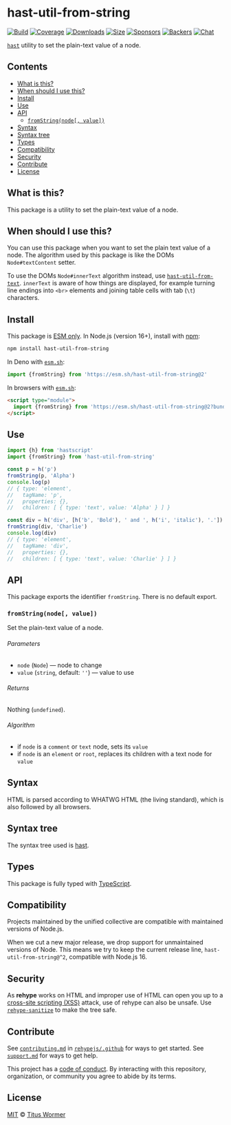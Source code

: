 <!--This file is generated-->

# hast-util-from-string

[![Build][build-badge]][build]
[![Coverage][coverage-badge]][coverage]
[![Downloads][downloads-badge]][downloads]
[![Size][size-badge]][size]
[![Sponsors][funding-sponsors-badge]][funding]
[![Backers][funding-backers-badge]][funding]
[![Chat][chat-badge]][chat]

[`hast`][hast] utility to set the plain-text value of a node.

## Contents

*   [What is this?](#what-is-this)
*   [When should I use this?](#when-should-i-use-this)
*   [Install](#install)
*   [Use](#use)
*   [API](#api)
    *   [`fromString(node[, value])`](#fromstringnode-value)
*   [Syntax](#syntax)
*   [Syntax tree](#syntax-tree)
*   [Types](#types)
*   [Compatibility](#compatibility)
*   [Security](#security)
*   [Contribute](#contribute)
*   [License](#license)

## What is this?

This package is a utility to set the plain-text value of a node.

## When should I use this?

You can use this package when you want to set the plain text value of a node.
The algorithm used by this package is like the DOMs `Node#textContent`
setter.

To use the DOMs `Node#innerText` algorithm instead, use
[`hast-util-from-text`](https://github.com/syntax-tree/hast-util-from-text).
`innerText` is aware of how things are displayed, for example turning line
endings into `<br>` elements and joining table cells with tab (`\t`)
characters.

## Install

This package is [ESM only][esm].
In Node.js (version 16+), install with [npm][]:

```sh
npm install hast-util-from-string
```

In Deno with [`esm.sh`][esm-sh]:

```js
import {fromString} from 'https://esm.sh/hast-util-from-string@2'
```

In browsers with [`esm.sh`][esm-sh]:

```html
<script type="module">
  import {fromString} from 'https://esm.sh/hast-util-from-string@2?bundle'
</script>
```

## Use

```js
import {h} from 'hastscript'
import {fromString} from 'hast-util-from-string'

const p = h('p')
fromString(p, 'Alpha')
console.log(p)
// { type: 'element',
//   tagName: 'p',
//   properties: {},
//   children: [ { type: 'text', value: 'Alpha' } ] }

const div = h('div', [h('b', 'Bold'), ' and ', h('i', 'italic'), '.'])
fromString(div, 'Charlie')
console.log(div)
// { type: 'element',
//   tagName: 'div',
//   properties: {},
//   children: [ { type: 'text', value: 'Charlie' } ] }
```

## API

This package exports the identifier
`fromString`.
There is no default export.

### `fromString(node[, value])`

Set the plain-text value of a node.

###### Parameters

*   `node` (`Node`) — node to change
*   `value` (`string`, default: `''`) — value to use

###### Returns

Nothing (`undefined`).

###### Algorithm

*   if `node` is a `comment` or `text` node, sets its `value`
*   if `node` is an `element` or `root`, replaces its children with a text
    node for `value`

## Syntax

HTML is parsed according to WHATWG HTML (the living standard), which is also
followed by all browsers.

## Syntax tree

The syntax tree used is [hast][].

## Types

This package is fully typed with [TypeScript][].

## Compatibility

Projects maintained by the unified collective are compatible with maintained
versions of Node.js.

When we cut a new major release, we drop support for unmaintained versions of
Node.
This means we try to keep the current release line,
`hast-util-from-string@^2`,
compatible with Node.js 16.

## Security

As **rehype** works on HTML and improper use of HTML can open you up to a
[cross-site scripting (XSS)][xss] attack, use of rehype can also be unsafe.
Use [`rehype-sanitize`][rehype-sanitize] to make the tree safe.

## Contribute

See [`contributing.md`][contributing] in [`rehypejs/.github`][health] for ways
to get started.
See [`support.md`][support] for ways to get help.

This project has a [code of conduct][coc].
By interacting with this repository, organization, or community you agree to
abide by its terms.

## License

[MIT][license] © [Titus Wormer][author]

[author]: https://wooorm.com

[build]: https://github.com/rehypejs/rehype-minify/actions

[build-badge]: https://github.com/rehypejs/rehype-minify/workflows/main/badge.svg

[chat]: https://github.com/rehypejs/rehype/discussions

[chat-badge]: https://img.shields.io/badge/chat-discussions-success.svg

[coc]: https://github.com/rehypejs/.github/blob/main/code-of-conduct.md

[contributing]: https://github.com/rehypejs/.github/blob/main/contributing.md

[coverage]: https://codecov.io/github/rehypejs/rehype-minify

[coverage-badge]: https://img.shields.io/codecov/c/github/rehypejs/rehype-minify.svg

[downloads]: https://www.npmjs.com/package/hast-util-from-string

[downloads-badge]: https://img.shields.io/npm/dm/hast-util-from-string.svg

[esm]: https://gist.github.com/sindresorhus/a39789f98801d908bbc7ff3ecc99d99c

[esm-sh]: https://esm.sh

[funding]: https://opencollective.com/unified

[funding-backers-badge]: https://opencollective.com/unified/backers/badge.svg

[funding-sponsors-badge]: https://opencollective.com/unified/sponsors/badge.svg

[hast]: https://github.com/syntax-tree/hast

[health]: https://github.com/rehypejs/.github

[license]: https://github.com/rehypejs/rehype-minify/blob/main/license

[npm]: https://docs.npmjs.com/cli/install

[rehype-sanitize]: https://github.com/rehypejs/rehype-sanitize

[size]: https://bundlejs.com/?q=hast-util-from-string

[size-badge]: https://img.shields.io/bundlejs/size/hast-util-from-string

[support]: https://github.com/rehypejs/.github/blob/main/support.md

[typescript]: https://www.typescriptlang.org

[xss]: https://en.wikipedia.org/wiki/Cross-site_scripting
